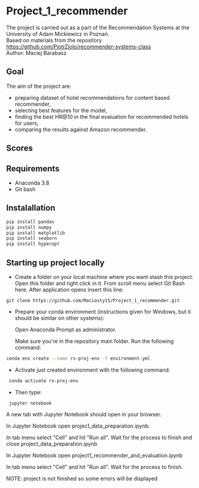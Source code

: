 # Project_1_recommender

The project is carried out as a part of the Recommendation Systems at the University of Adam Mickiewicz in Poznań. \
Based on materials from the repository https://github.com/PiotrZiolo/recommender-systems-class \
Author: Maciej Barabasz 

## Goal

The aim of the project are:
- preparing dataset of hotel recommendations for content based recommender,
- selecting best features for the model,
- finding the best HR@10 in the final evaluation for recommended hotels for users,
- comparing the results against Amazon recommender.

## Scores

## Requirements
- Anaconda 3.8
- Git bash

## Instalallation
```bash
pip install pandas
pip install numpy
pip install matplotlib
pip install seaborn
pip install hyperopt
```

## Starting up project locally
- Create a folder on your local machine where you want stash this project. Open this folder and right click in it. From scroll menu select Git Bash here. After application opens insert this line:
```git
git clone https://github.com/Maciasty15/Project_1_recommender.git
```
- Prepare your conda environment (instructions given for Windows, but it should be similar on other systems):

    Open Anaconda Prompt as administrator.

    Make sure you're in the repository main folder. Run the following command:
```bash
conda env create --name rs-proj-env -f environment.yml
```
- Activate just created environment with the following command:
```bash
 conda activate rs-proj-env	

```
- Then type:
```
 jupyter notebook
```
A new tab with Jupyter Notebook should open in your browser.

In Jupyter Notebook open projec1_data_preparation.ipynb.

In tab menu select "Cell" and hit "Run all". Wait for the process to finish and close project_data_preparation.ipynb

In Jupyter Notebook open project1_recommender_and_evaluation.ipynb

In tab menu select "Cell" and hit "Run all". Wait for the process to finish.

NOTE: project is not finished so some errors will be displayed
